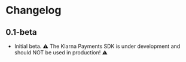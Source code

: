 
# Changelog

## 0.1-beta

- Initial beta. ⚠️ The Klarna Payments SDK is under development and should NOT be used in production! ⚠️

